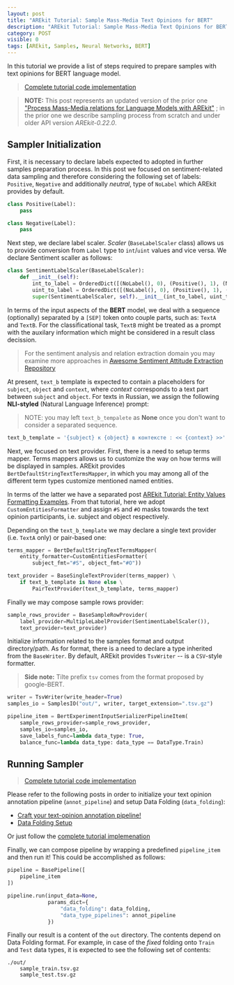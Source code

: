 ```yaml
---
layout: post
title: "AREkit Tutorial: Sample Mass-Media Text Opinions for BERT"
description: "AREkit Tutorial: Sample Mass-Media Text Opinions for BERT"
category: POST
visible: 0
tags: [AREkit, Samples, Neural Networks, BERT]
---
```


In this tutorial we provide a list of steps required to prepare samples with text opinions for BERT language model.

<!--more-->

> [Complete tutorial code implementation](https://github.com/nicolay-r/AREkit/blob/c66ea454051adfd09d37ed8a6aed143b5e2ab186/tests/tutorials/test_tutorial_pipeline_sampling_bert.py#L71)

> **NOTE:** This post represents an updated version of the prior one
>["Process Mass-Media relations for Language Models with AREkit"](https://nicolay-r.github.io/blog/articles/2022-05/process-mass-media-relations-with-arekit)
; in the prior one we describe sampling process from scratch and under older API version *AREkit-0.22.0*.

## Sampler Initialization

First, it is necessary to declare labels expected to adopted in further samples preparation process.
In this post we focused on sentiment-related data sampling and therefore considering the following 
set of labels: `Positive`, `Negative` and additionally *neutral*, type of `NoLabel` which AREkit provides by default.

```python
class Positive(Label):
    pass

class Negative(Label):
    pass
```

Next step, we declare label scaler.
*Scaler* (`BaseLabelScaler` class) allows us to provide conversion from `Label` type to `int`/`uint` values and vice versa.
We declare Sentiment scaller as follows:

```python
class SentimentLabelScaler(BaseLabelScaler):
    def __init__(self):
        int_to_label = OrderedDict([(NoLabel(), 0), (Positive(), 1), (Negative(), -1)])
        uint_to_label = OrderedDict([(NoLabel(), 0), (Positive(), 1), (Negative(), 2)])
        super(SentimentLabelScaler, self).__init__(int_to_label, uint_to_label)
```

In terms of the input aspects of the **BERT** model, 
we deal with a sequence (optionally) separated by a `[SEP]` token onto couple parts, such as:
`TextA` and `TextB`.
For the classificational task, `TextB` might be treated as a prompt with the auxilary information 
which might be considered in a result class decission.
> For the sentiment analysis and relation extraction domain you may examine more approaches in 
[Awesome Sentiment Attitude Extraction Repository](https://github.com/nicolay-r/awesome-sentiment-attitude-extraction)

At present, `text_b` template is expected to contain a placeholders for `subject`, `object` and `context`,
where *context* corresponds to a text part between `subject` and `object`.
For texts in Russian, we assign the following **NLI-styled** (Natural Language Inference) prompt:
> NOTE: you may left `text_b_tempalete` as **None** once you don't want to consider a separated sequence.

```python
text_b_template = '{subject} к {object} в контексте : << {context} >>'
```

Next, we focused on text provider.
First, there is a need to setup terms mapper.
Terms mappers allows us to customize the way on how terms will be displayed in samples.
AREkit provides `BertDefaultStringTextTermsMapper`, in which you may among all 
of the different term types customize mentioned named entities. 

In terms of the latter we have a separated post 
[AREkit Tutorial: Entity Values Formatting Examples](https://nicolay-r.github.io/blog/articles/2022-09/arekit-entity-formatters-examples).
From that tutorial, here we adopt `CustomEntitiesFormatter` and assign `#S` and `#O` masks towards the
text opinion participants, i.e. subject and object respectively.

Depending on the `text_b_template` we may declare a single text provider (i.e. `TextA` only)
or pair-based one:

```python
terms_mapper = BertDefaultStringTextTermsMapper(
    entity_formatter=CustomEntitiesFormatter(
        subject_fmt="#S", object_fmt="#O"))

text_provider = BaseSingleTextProvider(terms_mapper) \
    if text_b_template is None else \
        PairTextProvider(text_b_template, terms_mapper)
```

Finally we may compose sample rows provider:

```python
sample_rows_provider = BaseSampleRowProvider(
    label_provider=MultipleLabelProvider(SentimentLabelScaler()),
    text_provider=text_provider)
```

Initialize information related to the samples format and output directory/path.
As for format, there is a need to declare a type inherited from the `BaseWriter`.
By default, AREkit provides `TsvWriter` -- is a `CSV`-style formatter.

> **Side note:** Tilte prefix `tsv` comes from the format proposed by google-BERT.
 
```python
writer = TsvWriter(write_header=True)
samples_io = SamplesIO("out/", writer, target_extension=".tsv.gz")
```

```python
pipeline_item = BertExperimentInputSerializerPipelineItem(
    sample_rows_provider=sample_rows_provider,
    samples_io=samples_io,
    save_labels_func=lambda data_type: True,
    balance_func=lambda data_type: data_type == DataType.Train)
```


## Running Sampler

> [Complete tutorial code implementation](https://github.com/nicolay-r/AREkit/blob/c66ea454051adfd09d37ed8a6aed143b5e2ab186/tests/tutorials/test_tutorial_pipeline_sampling_bert.py#L71)

Please refer to the following posts in order to initialize your text opinion annotation pipeline (`annot_pipeline`)
and setup Data Folding (`data_folding`):
* [Craft your text-opinion annotation pipeline!](https://nicolay-r.github.io/blog/articles/2022-08/arekit-text-opinion-annotation-pipeline)
* [Data Folding Setup](https://nicolay-r.github.io/blog/articles/2022-09/arekit-sampling)

Or just follow the [complete tutorial implemenation](https://github.com/nicolay-r/AREkit/blob/c66ea454051adfd09d37ed8a6aed143b5e2ab186/tests/tutorials/test_tutorial_pipeline_sampling_bert.py#L71)

Finally, we can compose pipeline by wrapping a predefined `pipeline_item` and then run it!
This could be accomplished as follows:

```python
pipeline = BasePipeline([
    pipeline_item
])

pipeline.run(input_data=None,
             params_dict={
                 "data_folding": data_folding,
                 "data_type_pipelines": annot_pipeline 
             })
```

Finally our result is a content of the `out` directory.
The contents depend on Data Folding format.
For example, in case of the *fixed* folding onto `Train` and `Test` data types,
it is expected to see the following set of contents:

```
./out/
    sample_train.tsv.gz
    sample_test.tsv.gz
```
